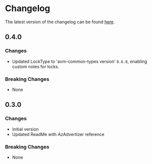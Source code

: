 # Changelog

The latest version of the changelog can be found [here](https://github.com/Azure/bicep-registry-modules/blob/main/avm/res/network/local-network-gateway/CHANGELOG.md).

## 0.4.0

### Changes

- Updated LockType to 'avm-common-types version' `0.6.0`, enabling custom notes for locks.

### Breaking Changes

- None

## 0.3.0

### Changes

- Initial version
- Updated ReadMe with AzAdvertizer reference

### Breaking Changes

- None
